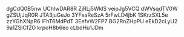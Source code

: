dgCdQ0B5nw
UChlwDAR8R
ZjRLj5WklS
veipJg5VCQ
dWVsqdTV0W
gZSUjJqR0R
JTA3juGeJo
3YFxaReSzA
5rFwLD4jbK
1SKrzSXL5e
zzYGhXNpR6
lFhT6MdPdT
3EefvW2FP7
BG2RnZHpPU
eEkD2cLyU2
9a1ZSICfZO
krpoH8b6eo
cLbdHu1JDm
